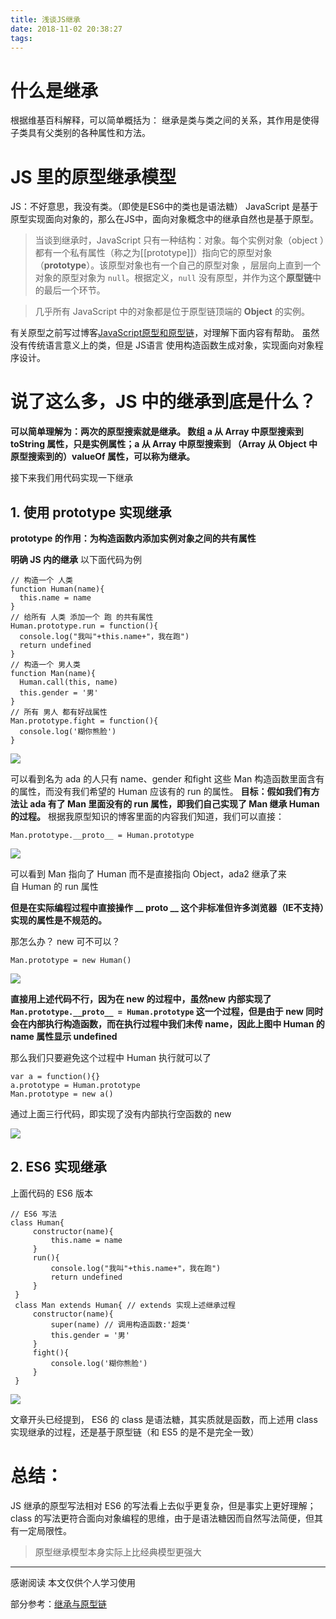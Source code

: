 ```yaml
---
title: 浅谈JS继承
date: 2018-11-02 20:38:27
tags:
---
```

# 什么是继承
根据维基百科解释，可以简单概括为：
继承是类与类之间的关系，其作用是使得子类具有父类别的各种属性和方法。
# JS 里的原型继承模型
JS：不好意思，我没有类。（即使是ES6中的类也是语法糖）
JavaScript 是基于原型实现面向对象的，那么在JS中，面向对象概念中的继承自然也是基于原型。
>当谈到继承时，JavaScript 只有一种结构：对象。每个实例对象（object ）都有一个私有属性（称之为[[prototype]]）指向它的原型对象（**prototype**）。该原型对象也有一个自己的原型对象 ，层层向上直到一个对象的原型对象为 `null`。根据定义，`null` 没有原型，并作为这个**原型链**中的最后一个环节。

>几乎所有 JavaScript 中的对象都是位于原型链顶端的 **Object** 的实例。

有关原型之前写过博客[JavaScript原型和原型链](https://www.jianshu.com/p/93441c4e8f48)，对理解下面内容有帮助。
虽然没有传统语言意义上的类，但是 JS语言 使用构造函数生成对象，实现面向对象程序设计。
# 说了这么多，JS 中的继承到底是什么？
**可以简单理解为：两次的原型搜索就是继承。
数组 a 从 Array 中原型搜索到 toString 属性，只是实例属性；a 从 Array 中原型搜索到 （Array 从 Object 中原型搜索到的）valueOf 属性，可以称为继承。**

接下来我们用代码实现一下继承
## 1. 使用 prototype 实现继承
**prototype 的作用：为构造函数内添加实例对象之间的共有属性**

**明确 JS 内的继承**
以下面代码为例
```
// 构造一个 人类
function Human(name){
  this.name = name
}
// 给所有 人类 添加一个 跑 的共有属性
Human.prototype.run = function(){
  console.log("我叫"+this.name+"，我在跑")
  return undefined
}
// 构造一个 男人类
function Man(name){
  Human.call(this, name)
  this.gender = '男'
}
// 所有 男人 都有好战属性
Man.prototype.fight = function(){
  console.log('糊你熊脸')
}
```

![](https://upload-images.jianshu.io/upload_images/7094266-c56b1f3dafb9ff8a.png?imageMogr2/auto-orient/strip%7CimageView2/2/w/1240)

可以看到名为 ada 的人只有 name、gender 和fight 这些 Man 构造函数里面含有的属性，而没有我们希望的 Human 应该有的 run 的属性。
**目标：假如我们有方法让 ada 有了 Man 里面没有的 run 属性，即我们自己实现了 Man 继承 Human 的过程。**
根据我原型知识的博客里面的内容我们知道，我们可以直接：
```
Man.prototype.__proto__ = Human.prototype
```
![](https://upload-images.jianshu.io/upload_images/7094266-3707e4361a656afb.png?imageMogr2/auto-orient/strip%7CimageView2/2/w/1240)

可以看到 Man 指向了 Human 而不是直接指向 Object，ada2 继承了来自 Human 的 run 属性

**但是在实际编程过程中直接操作 __ proto __ 这个非标准但许多浏览器（IE不支持）实现的属性是不规范的。**

那怎么办？
new 可不可以？
```
Man.prototype = new Human()
```

![](https://upload-images.jianshu.io/upload_images/7094266-4f15ba95a00b7a81.png?imageMogr2/auto-orient/strip%7CimageView2/2/w/1240)

**直接用上述代码不行，因为在 new 的过程中，虽然new 内部实现了 `Man.prototype.__proto__ = Human.prototype` 这一个过程，但是由于 new 同时会在内部执行构造函数，而在执行过程中我们未传 name，因此上图中 Human 的 name 属性显示 undefined**

那么我们只要避免这个过程中 Human 执行就可以了
```
var a = function(){}
a.prototype = Human.prototype
Man.prototype = new a() 
```
通过上面三行代码，即实现了没有内部执行空函数的 new

![](https://upload-images.jianshu.io/upload_images/7094266-c3c89ccc7f8d8aaf.png?imageMogr2/auto-orient/strip%7CimageView2/2/w/1240)
## 2. ES6 实现继承
上面代码的 ES6 版本
```
// ES6 写法
class Human{
     constructor(name){
         this.name = name
     }
     run(){
         console.log("我叫"+this.name+"，我在跑")
         return undefined
     }
 }
 class Man extends Human{ // extends 实现上述继承过程
     constructor(name){
         super(name) // 调用构造函数:'超类'
         this.gender = '男'
     }
     fight(){
         console.log('糊你熊脸')
     }
 }
```
![](https://upload-images.jianshu.io/upload_images/7094266-f81f6522e88774a9.png?imageMogr2/auto-orient/strip%7CimageView2/2/w/1240)

文章开头已经提到， ES6 的 class 是语法糖，其实质就是函数，而上述用 class 实现继承的过程，还是基于原型链（和 ES5 的是不是完全一致）
# 总结：
JS 继承的原型写法相对 ES6 的写法看上去似乎更复杂，但是事实上更好理解；class 的写法更符合面向对象编程的思维，由于是语法糖因而自然写法简便，但其有一定局限性。
>原型继承模型本身实际上比经典模型更强大

---
感谢阅读
本文仅供个人学习使用

部分参考：[继承与原型链](https://developer.mozilla.org/zh-CN/docs/Web/JavaScript/Inheritance_and_the_prototype_chain)